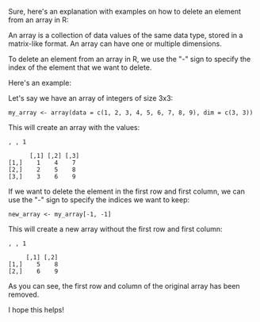 Sure, here's an explanation with examples on how to delete an element from an array in R:

An array is a collection of data values of the same data type, stored in a matrix-like format. An array can have one or multiple dimensions.

To delete an element from an array in R, we use the "-" sign to specify the index of the element that we want to delete.

Here's an example:

Let's say we have an array of integers of size 3x3:

```
my_array <- array(data = c(1, 2, 3, 4, 5, 6, 7, 8, 9), dim = c(3, 3))
```

This will create an array with the values:

```
, , 1

      [,1] [,2] [,3]
[1,]    1    4    7
[2,]    2    5    8
[3,]    3    6    9
```

If we want to delete the element in the first row and first column, we can use the "-" sign to specify the indices we want to keep:

```
new_array <- my_array[-1, -1]
```

This will create a new array without the first row and first column:

```
, , 1

     [,1] [,2]
[1,]    5    8
[2,]    6    9
```

As you can see, the first row and column of the original array has been removed.

I hope this helps!